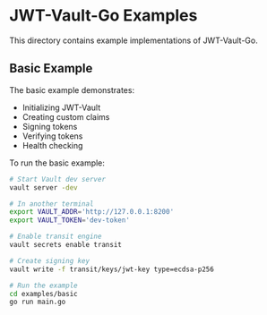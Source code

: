 # JWT-Vault-Go Examples

This directory contains example implementations of JWT-Vault-Go.

## Basic Example

The basic example demonstrates:
- Initializing JWT-Vault
- Creating custom claims
- Signing tokens
- Verifying tokens
- Health checking

To run the basic example:

```bash
# Start Vault dev server
vault server -dev

# In another terminal
export VAULT_ADDR='http://127.0.0.1:8200'
export VAULT_TOKEN='dev-token'

# Enable transit engine
vault secrets enable transit

# Create signing key
vault write -f transit/keys/jwt-key type=ecdsa-p256

# Run the example
cd examples/basic
go run main.go
